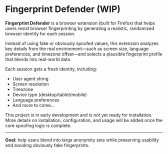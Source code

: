 # Fingerprint Defender (WIP)

**Fingerprint Defender** is a browser extension (built for Firefox) that helps users resist browser fingerprinting by generating a realistic, randomized browser identity for each session.

Instead of using fake or obviously spoofed values, this extension analyzes key details from the real environment—such as screen size, language preferences, and timezone offset—and selects a plausible fingerprint profile that blends into real-world data.

Each session gets a fresh identity, including:
- User agent string
- Screen resolution
- Timezone
- Device type (desktop/tablet/mobile)
- Language preferences
- And more to come...

This project is in early development and is not yet ready for installation. More details on installation, configuration, and usage will be added once the core spoofing logic is complete.

---

**Goal:** help users blend into large anonymity sets while preserving usability and avoiding obviously fake fingerprints.

